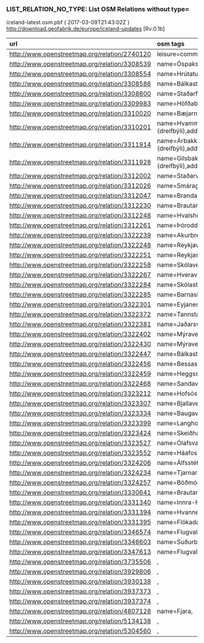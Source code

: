  
### LIST_RELATION_NO_TYPE: List OSM Relations without type= 
iceland-latest.osm.pbf ( 2017-03-09T21:43:02Z ) http://download.geofabrik.de/europe/iceland-updates [Rv:0.1b]
 
|  url                                      |  osm tags  
| :---------------------------------------  | :---------------------------
| http://www.openstreetmap.org/relation/2740120 | leisure=common,
| http://www.openstreetmap.org/relation/3308539 | name=Óspakstaðir,
| http://www.openstreetmap.org/relation/3308554 | name=Hrútatunguvegur,
| http://www.openstreetmap.org/relation/3308586 | name=Bálkastaðavegur,
| http://www.openstreetmap.org/relation/3308600 | name=Staðarflatarvegur,
| http://www.openstreetmap.org/relation/3309983 | name=Höfðabraut,addr:city=Hvammstangi,addr:street=Höfðabraut,addr:postcode=530,
| http://www.openstreetmap.org/relation/3310020 | name=Bæjarnöfn%20%Hvammstanga,addr:city=Hvammstangi,addr:postcode=530,
| http://www.openstreetmap.org/relation/3310201 | name=Hvammstangi%20%(dreifbýli),addr:city=Hvammstangi%20%(dreifbýli),addr:postcode=531,
| http://www.openstreetmap.org/relation/3311914 | name=Árbakki,addr:city=Hvammstangi%20%(dreifbýli),addr:street=Árbakki,addr:postcode=531,
| http://www.openstreetmap.org/relation/3311928 | name=Gilsbakki,addr:city=Hvammstangi%20%(dreifbýli),addr:street=Gilsbakki,addr:postcode=531,
| http://www.openstreetmap.org/relation/3312002 | name=Staðarvegur,
| http://www.openstreetmap.org/relation/3312026 | name=Smáragilsvegur,
| http://www.openstreetmap.org/relation/3312047 | name=Brandagilsvegur,
| http://www.openstreetmap.org/relation/3312230 | name=Brautarholtsvegur,
| http://www.openstreetmap.org/relation/3312248 | name=Hvalshöfðavegur,
| http://www.openstreetmap.org/relation/3312261 | name=Þóroddsstaðavegur,
| http://www.openstreetmap.org/relation/3322239 | name=Akurbrekkuvegur,
| http://www.openstreetmap.org/relation/3322248 | name=Reykjavegur,
| http://www.openstreetmap.org/relation/3322251 | name=Reykjaskólavegur,
| http://www.openstreetmap.org/relation/3322258 | name=Skólavegur%20%Reykjum,
| http://www.openstreetmap.org/relation/3322267 | name=Hveravíkurvegur,
| http://www.openstreetmap.org/relation/3322284 | name=Skólastjóravegur%20%Reykjum,
| http://www.openstreetmap.org/relation/3322285 | name=Barnaskólavegur%20%Reykjum,
| http://www.openstreetmap.org/relation/3322301 | name=Eyjanesvegur,
| http://www.openstreetmap.org/relation/3322372 | name=Tannstaðabakkavegur,
| http://www.openstreetmap.org/relation/3322381 | name=Jaðarsvegur,
| http://www.openstreetmap.org/relation/3322402 | name=Mýravegur3,
| http://www.openstreetmap.org/relation/3322430 | name=Mýravegur,
| http://www.openstreetmap.org/relation/3322447 | name=Bálkastaðavegur,
| http://www.openstreetmap.org/relation/3322456 | name=Bessastaðavegur,
| http://www.openstreetmap.org/relation/3322459 | name=Heggsstaðavegur,
| http://www.openstreetmap.org/relation/3322468 | name=Sandavegur,
| http://www.openstreetmap.org/relation/3323212 | name=Hofsósbraut,
| http://www.openstreetmap.org/relation/3323307 | name=Bjallavegur,
| http://www.openstreetmap.org/relation/3323334 | name=Baugavegur,
| http://www.openstreetmap.org/relation/3323399 | name=Langholtsvegur,
| http://www.openstreetmap.org/relation/3323424 | name=Skeiðháholtsvegur,
| http://www.openstreetmap.org/relation/3323527 | name=Ólafsvallavegur,
| http://www.openstreetmap.org/relation/3323552 | name=Háafossvegur,
| http://www.openstreetmap.org/relation/3324206 | name=Álfsstétt,
| http://www.openstreetmap.org/relation/3324234 | name=Tjarnarvegur,
| http://www.openstreetmap.org/relation/3324257 | name=Böðmóðsstaðavegur,
| http://www.openstreetmap.org/relation/3330641 | name=Brautarholtsvegur,
| http://www.openstreetmap.org/relation/3331340 | name=Innra-Hólmsvegur,
| http://www.openstreetmap.org/relation/3331394 | name=Hvanneyrarvegur,
| http://www.openstreetmap.org/relation/3331395 | name=Flókadalsvegur,
| http://www.openstreetmap.org/relation/3346574 | name=Flugvallarvegur%20%Hornafirði,
| http://www.openstreetmap.org/relation/3346603 | name=Suðurbyggðarvegur,
| http://www.openstreetmap.org/relation/3347613 | name=Flugvallarvegur%20%Vopnafirði,
| http://www.openstreetmap.org/relation/3735506 | ,
| http://www.openstreetmap.org/relation/3929806 | ,
| http://www.openstreetmap.org/relation/3930138 | ,
| http://www.openstreetmap.org/relation/3937373 | ,
| http://www.openstreetmap.org/relation/3937374 | ,
| http://www.openstreetmap.org/relation/4807128 | name=Fjara,
| http://www.openstreetmap.org/relation/5134138 | ,
| http://www.openstreetmap.org/relation/5304560 | ,
 
